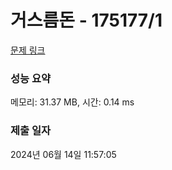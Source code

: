 # 거스름돈 - 175177/1 

[문제 링크](https://level.goorm.io/exam/175177/%EA%B1%B0%EC%8A%A4%EB%A6%84-%EB%8F%88/quiz/1) 

### 성능 요약

메모리: 31.37 MB, 시간: 0.14 ms

### 제출 일자

2024년 06월 14일 11:57:05

